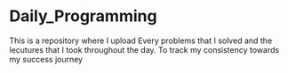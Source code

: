 # Daily_Programming
This is a repository where I upload Every problems that I solved and the lecutures that I took throughout the day. To track my consistency towards my success journey
